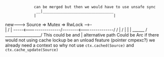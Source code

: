 
                 can be merged but then we would have to use unsafe sync
                  __|________________________________
                 |                                   |
	             
new---> Source => Mutex<Future> => RwLock<TFileBuffer> -->-\
          |                        /                         |
           \-----<----------------/--------<---------------/
	                             /
			|                   / |                  |
			|		    ______ /   \__________________/
		This could be and		    |
		alternative path		Could be Arc<TFileBuffer> if there would not
		using cache lockup		be an unload feature (pointer cmpexc?)
        we already need a
		context so why not
		use `ctx.cached(Source)`
		and `ctx.cache_update(Source)`
